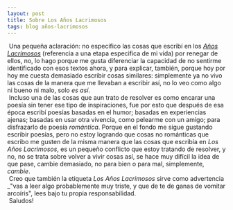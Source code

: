 ```yaml
---
layout: post
title: Sobre Los Años Lacrimosos
tags: blog años-lacrimosos
---
```

&nbsp;Una pequeña aclaración: no especifico las cosas que escribí en los [_Años Lacrimosos_](https://calevin.github.io/tag/a%C3%B1os-lacrimosos/) (referencia a una etapa especifica de mi vida) por renegar de ellos, no, lo hago porque me gusta diferenciar la capacidad de no sentirme identificado con esos textos ahora, y para explicar, también, porque hoy por hoy me cuesta demasiado escribir cosas similares: simplemente ya no vivo las cosas de la manera que me llevaban a escribir así, no lo veo como algo ni bueno ni malo, solo _es así_.<br/>&nbsp;Incluso una de las cosas que aun trato de resolver es como encarar una poesía sin tener ese tipo de inspiraciones, fue por esto que después de esa época escribí poesías basadas en el humor; basadas en experiencias ajenas; basadas en usar otra vivencia, como pelearme con un amigo; para disfrazarlo de poesía _romántica_. Porque en el fondo me sigue gustando escribir poesías, pero no estoy logrando que cosas no románticas que escribo me gusten de la misma manera que las cosas que escribía en _Los Años Lacrimosos_, es un pequeño conflicto que estoy tratando de resolver, y  no, no se trata sobre volver a vivir cosas así, se hace muy difícil la idea de que pase, cambie demasiado, no para bien o para mal, simplemente, _cambie_.<br/>&nbsp;Creo que también la etiqueta _Los Años Lacrimosos_ sirve como advertencia _"vas a leer algo probablemente muy triste, y que de te de ganas de vomitar arcoíris", lees bajo tu propia responsabilidad.<br/>&nbsp;Saludos!
